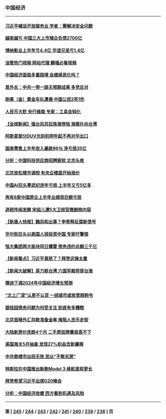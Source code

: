 ### 中国经济
---
#### [习近平喊话开放服务业 学者：需解决安全问题](../../pages/ncid283/n14065894.md?09031245) 
#### [越卖越亏 中国三大上市猪企负债2700亿](../../pages/ncid283/n14066062.md?09031245) 
#### [博纳影业上半年亏4.4亿 华谊兄弟亏1.4亿](../../pages/ncid283/n14066047.md?09031245) 
#### [油管热门视频 网站代理 翻墙必看视频](http://138.2.39.72:81/youtube.html?epic-marker?09031245)
#### [中国经济面临多重困境 会继续恶化吗？](../../pages/ncid283/n14065718.md?09031245) 
#### [意外长：中共一带一路无预期成果 多党反对](../../pages/ncid283/n14065949.md?09031245) 
#### [刚果（金）黄金车队遭袭 中国公民2死1伤](../../pages/ncid283/n14065962.md?09031245) 
#### [人民币大贬 央行维稳 专家：工具会钝化](../../pages/ncid283/n14065820.md?09031245) 
#### [【全球新闻】强台风苏拉珠海登陆 海葵扑向台湾](../../pages/ncid283/n14065849.md?09031245) 
#### [阿斯麦部分DUV光刻机明年起不再对华出口](../../pages/ncid283/n14065786.md?09031245) 
#### [国美零售上半年收入暴跌96％  净亏损35亿](../../pages/ncid283/n14065777.md?09031245) 
#### [分析：中国科技供应商招聘疲软 北京头疼](../../pages/ncid283/n14065624.md?09031245) 
#### [北京放松楼市调控 有央企楼盘开始涨价](../../pages/ncid283/n14065605.md?09031245) 
#### [中国AI巨头寒武纪连年亏损 上半年又亏5亿多](../../pages/ncid283/n14065581.md?09031245) 
#### [再有8家中国房企上半年业绩现巨额亏损](../../pages/ncid283/n14065557.md?09031245) 
#### [逃税传闻发酵 宋祖儿遭5大卫视官微删除内容](../../pages/ncid283/n14065521.md?09031245) 
#### [【新唐人快报】魏凤和出事？李希释反腐新信号](../../pages/ncid283/n14065532.md?09031245) 
#### [华尔街巨头以美国人钱投资中国 专家吁警惕](../../pages/ncid283/n14062261.md?09031245) 
#### [恒大集团两大板块同日爆雷 债务违约总额三千亿](../../pages/ncid283/n14065518.md?09031245) 
#### [【新闻看点】习近平真怒了？拜登这锤太重](../../pages/ncid283/n14065489.md?09031245) 
#### [【新闻大破解】英力挺台湾 六国军舰将穿台海](../../pages/ncid283/n14065492.md?09031245) 
#### [穆迪下调2024年中国经济增长预测](../../pages/ncid283/n14065517.md?09031245) 
#### [“北上广深”认房不认贷 一线城市或放宽限购令](../../pages/ncid283/n14065241.md?09031245) 
#### [碧桂园债务问题为何受关注 到底有多糟糕](../../pages/ncid283/n14065468.md?09031245) 
#### [北京首降外汇存款准备金率 难阻人民币走软](../../pages/ncid283/n14065441.md?09031245) 
#### [大陆新房价连跌4个月 二手房挂牌量居高不下](../../pages/ncid283/n14065204.md?09031245) 
#### [美国海关5月抽查 发现27%织品含新疆棉](../../pages/ncid283/n14065431.md?09031245) 
#### [中共救楼市出招无效 民众“不敢买房”](../../pages/ncid283/n14065323.md?09031245) 
#### [特斯拉在中国推出新款Model 3 续航里程更长](../../pages/ncid283/n14065261.md?09031245) 
#### [拜登希望习近平出席G20峰会](../../pages/ncid283/n14065260.md?09031245) 
#### [分析：中国经济放缓 西方看到机遇及风险](../../pages/ncid283/n14065240.md?09031245) 

---
#### 第 [ [245](./245.md?09031245) / [244](./244.md?09031245) / [243](./243.md?09031245) / [242](./242.md?09031245) / [241](./241.md?09031245) / [240](./240.md?09031245) / [239](./239.md?09031245) / [238](./238.md?09031245) ] 页
